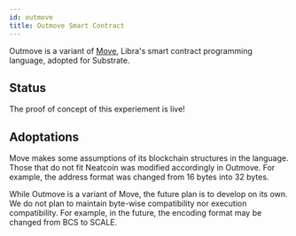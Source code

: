 ```yaml
---
id: outmove
title: Outmove Smart Contract
---
```


Outmove is a variant of [Move](https://developers.diem.com/docs/move/overview/),
Libra's smart contract programming language, adopted for Substrate.

## Status

The proof of concept of this experiement is live!

## Adoptations

Move makes some assumptions of its blockchain structures in the language. Those
that do not fit Neatcoin was modified accordingly in Outmove. For example, the
address format was changed from 16 bytes into 32 bytes.

While Outmove is a variant of Move, the future plan is to develop on its own. We
do not plan to maintain byte-wise compatibility nor execution compatibility. For
example, in the future, the encoding format may be changed from BCS to SCALE.
